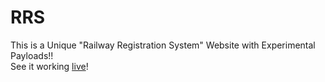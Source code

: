 # RRS
This is a Unique "Railway Registration System" Website with Experimental Payloads!!<br>
See it working <a href="https://aniruddha0pandey.github.io/RRS/">live</a>!
